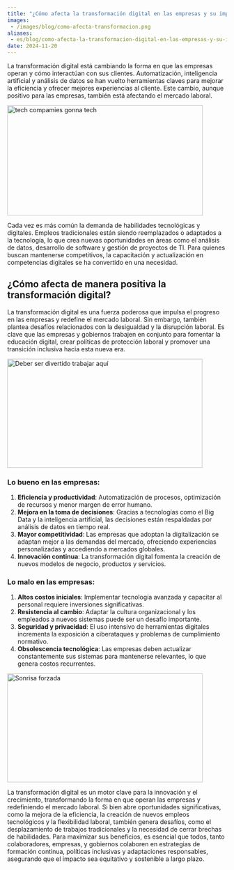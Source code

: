 ```yaml
---
title: "¿Cómo afecta la transformación digital en las empresas y su impacto en el mercado laboral?"
images:
 - /images/blog/como-afecta-transformacion.png
aliases:
 - es/blog/como-afecta-la-transformacion-digital-en-las-empresas-y-su-impacto-en-el-mercado-laboral
date: 2024-11-20
---
```


<p>La transformación digital está cambiando la forma en que las empresas operan y cómo interactúan con sus clientes. Automatización, inteligencia artificial y análisis de datos se han vuelto herramientas claves para mejorar la eficiencia y ofrecer mejores experiencias al cliente. Este cambio, aunque positivo para las empresas, también está afectando el mercado laboral.</p>
<p><img alt="tech compamies gonna tech" data-entity-type="file" data-entity-uuid="8fd67b52-8eca-415c-ac39-9c050fc85408" height="253" src="/images/blog/idiottale-macbeth.gif" width="449" loading="lazy"></p>
<p>Cada vez es más común la demanda de habilidades tecnológicas y digitales. Empleos tradicionales están siendo reemplazados o adaptados a la tecnología, lo que crea nuevas oportunidades en áreas como el análisis de datos, desarrollo de software y gestión de proyectos de TI. Para quienes buscan mantenerse competitivos, la capacitación y actualización en competencias digitales se ha convertido en una necesidad.&nbsp;</p>
<h2>¿Cómo afecta de manera positiva la transformación digital?&nbsp;</h2>
<p>La transformación digital es una fuerza poderosa que impulsa el progreso en las empresas y redefine el mercado laboral. Sin embargo, también plantea desafíos relacionados con la desigualdad y la disrupción laboral. Es clave que las empresas y gobiernos trabajen en conjunto para fomentar la educación digital, crear políticas de protección laboral y promover una transición inclusiva hacia esta nueva era.</p>
<p><img alt="Deber ser divertido trabajar aquí" data-entity-type="file" data-entity-uuid="3c0fe531-5499-4d55-8ec7-f00b33e78809" height="250" src="/images/blog/divertido-trabajar.gif" width="448" loading="lazy"></p>
<h3>Lo bueno en las empresas:</h3>
<ol><li><strong>Eficiencia y productividad</strong>: Automatización de procesos, optimización de recursos y menor margen de error humano.</li>
<li><strong>Mejora en la toma de decisiones</strong>: Gracias a tecnologías como el Big Data y la inteligencia artificial, las decisiones están respaldadas por análisis de datos en tiempo real.</li>
<li><strong>Mayor competitividad</strong>: Las empresas que adoptan la digitalización se adaptan mejor a las demandas del mercado, ofreciendo experiencias personalizadas y accediendo a mercados globales.</li>
<li><strong>Innovación continua</strong>: La transformación digital fomenta la creación de nuevos modelos de negocio, productos y servicios.</li>
</ol><h3>Lo malo en las empresas:</h3>
<ol><li><strong>Altos costos iniciales</strong>: Implementar tecnología avanzada y capacitar al personal requiere inversiones significativas.</li>
<li><strong>Resistencia al cambio</strong>: Adaptar la cultura organizacional y los empleados a nuevos sistemas puede ser un desafío importante.</li>
<li><strong>Seguridad y privacidad</strong>: El uso intensivo de herramientas digitales incrementa la exposición a ciberataques y problemas de cumplimiento normativo.</li>
<li><strong>Obsolescencia tecnológica</strong>: Las empresas deben actualizar constantemente sus sistemas para mantenerse relevantes, lo que genera costos recurrentes.</li>
</ol><p><img alt="Sonrisa forzada" data-entity-type="file" data-entity-uuid="ac13636a-2f10-4998-b0b0-ccbc2bd21c5e" height="250" src="/sites/default/files/inline-images/sonrisa-forsada.gif" width="449" loading="lazy"></p>
<p>La transformación digital es un motor clave para la innovación y el crecimiento, transformando la forma en que operan las empresas y redefiniendo el mercado laboral. Si bien abre oportunidades significativas, como la mejora de la eficiencia, la creación de nuevos empleos tecnológicos y la flexibilidad laboral, también genera desafíos, como el desplazamiento de trabajos tradicionales y la necesidad de cerrar brechas de habilidades. Para maximizar sus beneficios, es esencial que todos, tanto colaboradores, empresas, y gobiernos colaboren en estrategias de formación continua, políticas inclusivas y adaptaciones responsables, asegurando que el impacto sea equitativo y sostenible a largo plazo.</p>
